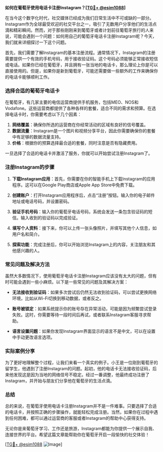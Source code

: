 **如何在葡萄牙使用电话卡注册Instagram？[[TG💪+ @esim1088](https://t.me/s/esim1088)]**

在当今这个数字化时代，社交媒体已经成为我们日常生活中不可或缺的一部分。Instagram作为全球最受欢迎的社交平台之一，吸引了无数用户分享他们的生活点滴和精彩瞬间。然而，对于那些刚刚来到葡萄牙或者计划前往葡萄牙旅行的人来说，可能会遇到一个问题：如何用自己的葡萄牙电话卡注册Instagram呢？今天，我们就来详细探讨一下这个问题。

首先，我们需要了解Instagram的基本注册流程。通常情况下，Instagram的注册需要提供一个有效的手机号码，用于接收验证码。这个号码必须能够正常接收短信或电话。如果你已经在葡萄牙，并且拥有一张当地的电话卡，那么理论上你是可以直接使用的。但是，如果你是新到葡萄牙，可能还需要做一些额外的工作来确保你的电话卡能够顺利工作。

### 选择合适的葡萄牙电话卡

在葡萄牙，有几家主要的电信运营商提供手机服务，包括MEO、NOS和Vodafone。这些运营商都提供了各种各样的套餐，适合不同的需求和预算。在选择电话卡时，你需要考虑以下几个因素：

1. **网络覆盖**：确保你所选的运营商在你经常活动的区域有良好的信号覆盖。
2. **数据流量**：Instagram是一个图片和视频分享平台，因此你需要确保你的套餐中有足够的数据流量支持。
3. **价格**：根据你的预算选择最合适的套餐，同时注意是否有隐藏费用。

一旦选择了合适的电话卡并激活了服务，你就可以开始尝试注册Instagram了。

### 注册Instagram的步骤

1. **下载Instagram应用**：首先，你需要在你的智能手机上下载Instagram的应用程序。这可以在Google Play商店或Apple App Store中免费下载。

2. **创建账户**：打开Instagram应用程序后，点击“注册”按钮。输入你的电子邮件地址或电话号码，并设置密码。

3. **验证手机号码**：输入你的葡萄牙电话号码，系统会发送一条包含验证码的短信。输入收到的验证码以完成验证。

4. **填写个人资料**：接下来，你可以上传一张头像照片，并填写其他个人信息，如用户名和简介。

5. **探索功能**：完成注册后，你可以开始浏览Instagram上的内容，关注朋友和其他感兴趣的人。

### 常见问题及解决方法

虽然大多数情况下，使用葡萄牙电话卡注册Instagram应该没有太大的问题，但有时可能会遇到一些小麻烦。以下是一些常见的问题及其解决方案：

- **无法接收到验证码**：如果多次尝试后仍然无法收到验证码，可以尝试更换网络环境，比如从Wi-Fi切换到移动数据，或者反之。
  
- **账号被锁定**：如果系统提示你的账号存在异常活动，可能是因为频繁尝试登录失败。这时，你需要等待一段时间后再试，或者联系Instagram客服寻求帮助。

- **语言设置问题**：如果你发现Instagram界面显示的语言不是中文，可以在设置中手动更改语言选项。

### 实际案例分享

为了更好地理解整个过程，让我们来看一个真实的例子。小王是一位刚到葡萄牙的留学生，他遇到了注册Instagram的问题。起初，他的电话卡无法接收验证码，后来他发现这是因为当地的网络信号不稳定。经过一番调整，他最终成功注册了Instagram，并开始与朋友们分享他在葡萄牙的生活点滴。

### 总结

总的来说，在葡萄牙使用电话卡注册Instagram并不是一件难事。只要选择了合适的电话卡，并按照正确的步骤操作，就能轻松完成注册。当然，如果你在过程中遇到任何困难，都可以通过运营商的客服或者Instagram的帮助中心获得支持。

无论你是来葡萄牙学习、工作还是旅游，Instagram都能为你提供一个展示自我、连接世界的平台。希望这篇文章能帮助你在葡萄牙开启一段愉快的社交体验！

[[TG💪+ @esim1088](https://t.me/s/esim1088) ![Image](https://i.postimg.cc/4NQfJmqS/Snipaste-2025-05-13-00-14-12.png)]